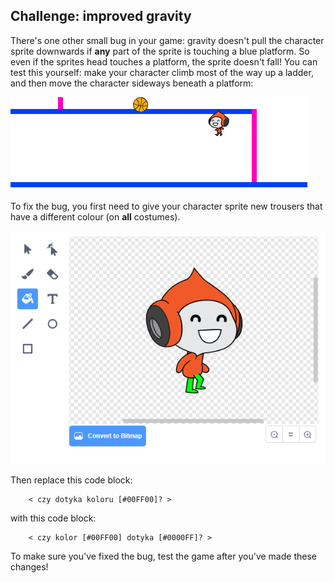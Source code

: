 ## Challenge: improved gravity

There's one other small bug in your game: gravity doesn't pull the character sprite downwards if **any** part of the sprite is touching a blue platform. So even if the sprites head touches a platform, the sprite doesn't fall! You can test this yourself: make your character climb most of the way up a ladder, and then move the character sideways beneath a platform:

![screenshot](images/dodge-gravity-bug.png)

To fix the bug, you first need to give your character sprite new trousers that have a different colour (on **all** costumes).

![screenshot](images/dodge-trousers.png)

Then replace this code block:

```blocks3
    < czy dotyka koloru [#00FF00]? >
```

with this code block:

```blocks3
    < czy kolor [#00FF00] dotyka [#0000FF]? >
```

To make sure you've fixed the bug, test the game after you've made these changes!